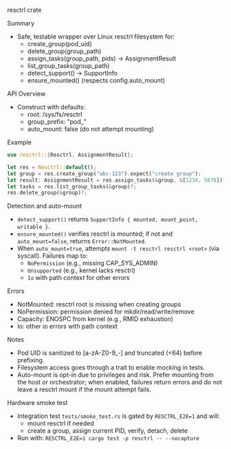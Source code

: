 resctrl crate

Summary
- Safe, testable wrapper over Linux resctrl filesystem for:
  - create_group(pod_uid)
  - delete_group(group_path)
  - assign_tasks(group_path, pids) -> AssignmentResult
  - list_group_tasks(group_path)
  - detect_support() -> SupportInfo
  - ensure_mounted() (respects config.auto_mount)

API Overview
- Construct with defaults:
  - root: /sys/fs/resctrl
  - group_prefix: "pod_"
  - auto_mount: false (do not attempt mounting)

Example
```rust
use resctrl::{Resctrl, AssignmentResult};

let res = Resctrl::default();
let group = res.create_group("abc-123").expect("create group");
let result: AssignmentResult = res.assign_tasks(&group, &[1234, 5678])?;
let tasks = res.list_group_tasks(&group)?;
res.delete_group(&group)?;
```

Detection and auto-mount
- `detect_support()` returns `SupportInfo { mounted, mount_point, writable }`.
- `ensure_mounted()` verifies resctrl is mounted; if not and `auto_mount=false`, returns `Error::NotMounted`.
- When `auto_mount=true`, attempts `mount -t resctrl resctrl <root>` (via syscall). Failures map to:
  - `NoPermission` (e.g., missing CAP_SYS_ADMIN)
  - `Unsupported` (e.g., kernel lacks resctrl)
  - `Io` with path context for other errors

Errors
- NotMounted: resctrl root is missing when creating groups
- NoPermission: permission denied for mkdir/read/write/remove
- Capacity: ENOSPC from kernel (e.g., RMID exhaustion)
- Io: other io errors with path context

Notes
- Pod UID is sanitized to [a-zA-Z0-9_-] and truncated (<64) before prefixing.
- Filesystem access goes through a trait to enable mocking in tests.
- Auto-mount is opt-in due to privileges and risk. Prefer mounting from the host or orchestrator; when enabled, failures return errors and do not leave a resctrl mount if the mount attempt fails.

Hardware smoke test
- Integration test `tests/smoke_test.rs` is gated by `RESCTRL_E2E=1` and will:
  - mount resctrl if needed
  - create a group, assign current PID, verify, detach, delete
- Run with: `RESCTRL_E2E=1 cargo test -p resctrl -- --nocapture`
